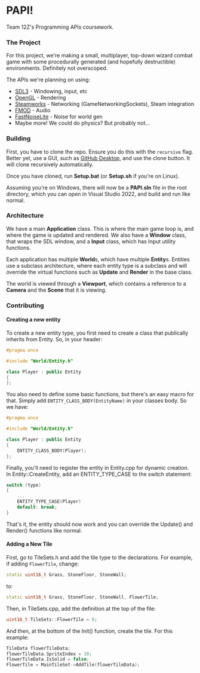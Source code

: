 # PAPI!

Team 12Z's Programming APIs coursework.

### The Project

For this project, we're making a small, multiplayer, top-down wizard combat game with some procedurally generated (and
hopefully destructible) environments. Definitely not overscoped.

The APIs we're planning on using:

- [SDL3](https://github.com/libsdl-org/SDL) - Windowing, input, etc
- [OpenGL](https://en.wikipedia.org/wiki/OpenGL) - Rendering
- [Steamworks](https://partner.steamgames.com/doc/sdk) - Networking (GameNetworkingSockets), Steam integration
- [FMOD](https://www.fmod.com/) - Audio
- [FastNoiseLite](https://github.com/Auburn/FastNoiseLite) - Noise for world gen
- Maybe more! We could do physics? But probably not...

### Building

First, you have to clone the repo. Ensure you do this with the ``recursive`` flag. Better yet, use a GUI, such
as [GitHub Desktop](https://desktop.github.com/download/), and use the clone button. It will clone recursively
automatically.

Once you have cloned, run **Setup.bat** (or **Setup.sh** if you're on Linux).

Assuming you're on Windows, there will now be a **PAPI.sln** file in the root directory, which you can open in Visual
Studio 2022, and build and run like normal.

### Architecture

We have a main **Application** class. This is where the main game loop is, and where the game is updated and rendered.
We also have a **Window** class, that wraps the SDL window, and a **Input** class, which has Input utility functions.

Each application has multiple **World**s, which have multiple **Entity**s. Entities use a subclass architecture, where
each entity type is a subclass and will override the virtual functions such as **Update** and **Render** in the base
class.

The world is viewed through a **Viewport**, which contains a reference to a **Camera** and the **Scene** that it is
viewing.

### Contributing

#### Creating a new entity

To create a new entity type, you first need to create a class that publically inherits from Entity. So, in your header:

```c++
#pragma once

#include "World/Entity.h"

class Player : public Entity
{
};
```

You also need to define some basic functions, but there's an easy macro for that. Simply add
``ENTITY_CLASS_BODY(EntityName)``
in your classes body. So we have:

```c++
#pragma once

#include "World/Entity.h"

class Player : public Entity
{
    ENTITY_CLASS_BODY(Player);
};
```

Finally, you'll need to register the entity in Entity.cpp for dynamic creation. In Entity::CreateEntity, add an
ENTITY_TYPE_CASE to the switch statement:

```c++
switch (type)
{
	...
	ENTITY_TYPE_CASE(Player)
	default: break;
}
```

That's it, the entity should now work and you can override the Update() and Render() functions like normal.

#### Adding a New Tile

First, go to TileSets.h and add the tile type to the declarations. For example, if adding ``FlowerTile``, change:

```c++
static uint16_t Grass, StoneFloor, StoneWall;
```

to:

```c++
static uint16_t Grass, StoneFloor, StoneWall, FlowerTile;
```

Then, in TileSets.cpp, add the definition at the top of the file:

```c++
uint16_t TileSets::FlowerTile = 0;
```

And then, at the bottom of the Init() function, create the tile. For this example:

```c++
TileData flowerTileData;
flowerTileData.SpriteIndex = 10;
flowerTileData.IsSolid = false;
FlowerTile = MainTileSet->AddTile(flowerTileData);
```
